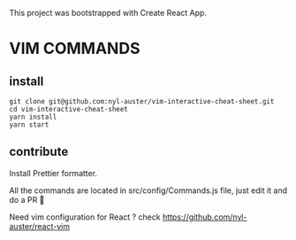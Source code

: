 This project was bootstrapped with Create React App.

# VIM COMMANDS

## install

```
git clone git@github.com:nyl-auster/vim-interactive-cheat-sheet.git
cd vim-interactive-cheat-sheet
yarn install
yarn start
```

## contribute

Install Prettier formatter.

All the commands are located in src/config/Commands.js file, just edit it and do a PR 🦄

Need vim configuration for React ? check https://github.com/nyl-auster/react-vim
